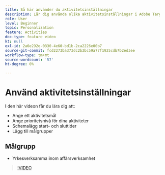```yaml
---
title: Så här använder du aktivitetsinställningar
description: Lär dig använda olika aktivitetsinställningar i Adobe Target, inklusive mål, prioritetsnivåer, start- och sluttider samt målgrupper.
role: User
level: Beginner
topic: Personalization
feature: Activities
doc-type: feature video
kt: null
exl-id: 2a6e292e-0330-4e60-bd1b-2ca2226e00b7
source-git-commit: fcd2273ba373dc2b3bc59a77f1925cdb7b2ed3ee
workflow-type: tm+mt
source-wordcount: '57'
ht-degree: 0%

---
```


# Använd aktivitetsinställningar

I den här videon får du lära dig att:

* Ange ett aktivitetsmål
* Ange prioritetsnivå för dina aktiviteter
* Schemalägg start- och sluttider
* Lägg till målgrupper

## Målgrupp

* Yrkesverksamma inom affärsverksamhet

>[!VIDEO](https://video.tv.adobe.com/v/17381/?quality=12)
